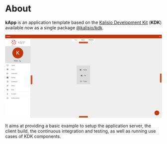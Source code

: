 # About

**kApp** is an application template based on the [Kalisio Development Kit](https://kalisio.github.io/kdk/) (**KDK**) available now as a single package [@kalisio/kdk](https://www.npmjs.com/package/@kalisio/kdk).

![kApp built with the KDK](../.vitepress/public/images/kApp.png)

It aims at providing a basic example to setup the application server, the client build, the continuous integration and testing, as well as running use cases of KDK components.

